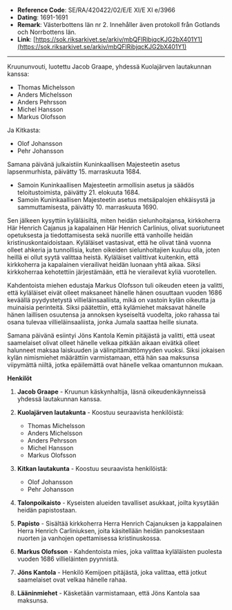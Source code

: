 - **Reference Code**: SE/RA/420422/02/E/E XI/E XI e/3966
- **Dating**: 1691-1691
- **Remark**: Västerbottens län nr 2. Innehåller även protokoll från Gotlands och Norrbottens län.
- **Link**: [https://sok.riksarkivet.se/arkiv/mbQFlRibjqcKJG2bX401Y1](https://sok.riksarkivet.se/arkiv/mbQFlRibjqcKJG2bX401Y1)

---

Kruununvouti, luotettu Jacob Graape, yhdessä Kuolajärven lautakunnan kanssa:

- Thomas Michelsson
- Anders Michelsson
- Anders Pehrsson
- Michel Hansson
- Markus Olofsson

Ja Kitkasta:

- Olof Johansson
- Pehr Johansson

Samana päivänä julkaistiin Kuninkaallisen Majesteetin asetus lapsenmurhista, päivätty 15. marraskuuta 1684.

- Samoin Kuninkaallisen Majesteetin armollisin asetus ja säädös teloitustoimista, päivätty 21. elokuuta 1684.
- Samoin Kuninkaallisen Majesteetin asetus metsäpalojen ehkäisystä ja sammuttamisesta, päivätty 10. marraskuuta 1690.

Sen jälkeen kysyttiin kyläläisiltä, miten heidän sielunhoitajansa, kirkkoherra Här Henrich Cajanus ja kapalainen Här Henrich Carlinius, olivat suoriutuneet opetuksesta ja tiedottamisesta sekä nuorille että vanhoille heidän kristinuskontaidoistaan. Kyläläiset vastasivat, että he olivat tänä vuonna olleet ahkeria ja tunnollisia, kuten oikeiden sielunhoitajien kuuluu olla, joten heillä ei ollut syytä valittaa heistä. Kyläläiset valittivat kuitenkin, että kirkkoherra ja kapalainen vierailivat heidän luonaan yhtä aikaa. Siksi kirkkoherraa kehotettiin järjestämään, että he vierailevat kyliä vuorotellen.

Kahdentoista miehen edustaja Markus Olofsson tuli oikeuden eteen ja valitti, että kyläläiset eivät olleet maksaneet hänelle hänen osuuttaan vuoden 1686 keväällä pyydystetystä villieläinsaaliista, mikä on vastoin kylän oikeutta ja muinaisia perinteitä. Siksi päätettiin, että kylämiehet maksavat hänelle hänen laillisen osuutensa ja annoksen kyseiseltä vuodelta, joko rahassa tai osana tulevaa villieläinsaaliista, jonka Jumala saattaa heille siunata.

Samana päivänä esiintyi Jöns Kantola Kemin pitäjästä ja valitti, että useat saamelaiset olivat olleet hänelle velkaa pitkään aikaan eivätkä olleet halunneet maksaa laiskuuden ja välinpitämättömyyden vuoksi. Siksi jokaisen kylän nimismiehet määrättiin varmistamaan, että hän saa maksunsa viipymättä niiltä, jotka epäilemättä ovat hänelle velkaa omantunnon mukaan.

**Henkilöt**

1. **Jacob Graape** - Kruunun käskynhaltija, läsnä oikeudenkäynneissä yhdessä lautakunnan kanssa.

2. **Kuolajärven lautakunta** - Koostuu seuraavista henkilöistä:
    - Thomas Michelsson
    - Anders Michelsson
    - Anders Pehrsson
    - Michel Hansson
    - Markus Olofsson

3. **Kitkan lautakunta** - Koostuu seuraavista henkilöistä:
    - Olof Johansson
    - Pehr Johansson


4. **Talonpoikaisto** - Kyseisten alueiden tavalliset asukkaat, joilta kysytään heidän papistostaan.

5. **Papisto** - Sisältää kirkkoherra Herra Henrich Cajanuksen ja kappalainen Herra Henrich Carliniuksen, joita käsitellään heidän panoksestaan nuorten ja vanhojen opettamisessa kristinuskossa.

6. **Markus Olofsson** - Kahdentoista mies, joka valittaa kyläläisten puolesta vuoden 1686 villieläinten pyynnistä.

7. **Jöns Kantola** - Henkilö Kemijoen pitäjästä, joka valittaa, että jotkut saamelaiset ovat velkaa hänelle rahaa.

8. **Lääninmiehet** - Käsketään varmistamaan, että Jöns Kantola saa maksunsa.